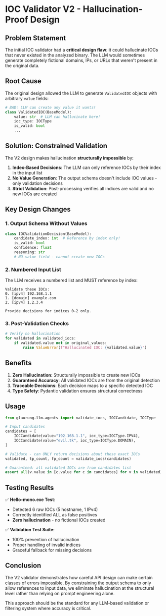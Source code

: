 # IOC Validator V2 - Hallucination-Proof Design

## Problem Statement

The initial IOC validator had a **critical design flaw**: it could hallucinate IOCs that never existed in the analyzed binary. The LLM would sometimes generate completely fictional domains, IPs, or URLs that weren't present in the original data.

## Root Cause

The original design allowed the LLM to generate `ValidatedIOC` objects with arbitrary `value` fields:

```python
# BAD: LLM can create any value it wants!
class ValidatedIOC(BaseModel):
    value: str  # LLM can hallucinate here!
    ioc_type: IOCType
    is_valid: bool
    ...
```

## Solution: Constrained Validation

The V2 design makes hallucination **structurally impossible** by:

1. **Index-Based Decisions**: The LLM can only reference IOCs by their index in the input list
2. **No Value Generation**: The output schema doesn't include IOC values - only validation decisions
3. **Strict Validation**: Post-processing verifies all indices are valid and no new IOCs are created

## Key Design Changes

### 1. Output Schema Without Values

```python
class IOCValidationDecision(BaseModel):
    candidate_index: int  # Reference by index only!
    is_valid: bool
    confidence: float
    reasoning: str
    # NO value field - cannot create new IOCs
```

### 2. Numbered Input List

The LLM receives a numbered list and MUST reference by index:

```
Validate these IOCs:
0. [ipv4] 192.168.1.1
1. [domain] example.com
2. [ipv4] 1.2.3.4

Provide decisions for indices 0-2 only.
```

### 3. Post-Validation Checks

```python
# Verify no hallucination
for validated in validated_iocs:
    if validated.value not in original_values:
        raise ValueError(f"Hallucinated IOC: {validated.value}")
```

## Benefits

1. **Zero Hallucination**: Structurally impossible to create new IOCs
2. **Guaranteed Accuracy**: All validated IOCs are from the original detection
3. **Traceable Decisions**: Each decision maps to a specific detected IOC
4. **Type Safety**: Pydantic validation ensures structural correctness

## Usage

```python
from glaurung.llm.agents import validate_iocs, IOCCandidate, IOCType

# Input candidates
candidates = [
    IOCCandidate(value="192.168.1.1", ioc_type=IOCType.IPV4),
    IOCCandidate(value="evil.tk", ioc_type=IOCType.DOMAIN),
]

# Validate - can ONLY return decisions about these exact IOCs
validated, tp_count, fp_count = validate_iocs(candidates)

# Guaranteed: all validated IOCs are from candidates list
assert all(v.value in [c.value for c in candidates] for v in validated)
```

## Testing Results

✅ **Hello-mono.exe Test**:
- Detected 6 raw IOCs (5 hostname, 1 IPv4)
- Correctly identified ALL as false positives
- **Zero hallucination** - no fictional IOCs created

✅ **Validation Test Suite**:
- 100% prevention of hallucination
- Proper handling of invalid indices
- Graceful fallback for missing decisions

## Conclusion

The V2 validator demonstrates how careful API design can make certain classes of errors impossible. By constraining the output schema to only allow references to input data, we eliminate hallucination at the structural level rather than relying on prompt engineering alone.

This approach should be the standard for any LLM-based validation or filtering system where accuracy is critical.